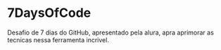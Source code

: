 # 7DaysOfCode

Desafio de 7 dias do GitHub, apresentado pela alura, apra aprimorar as tecnicas nessa ferramenta incrivel. 
